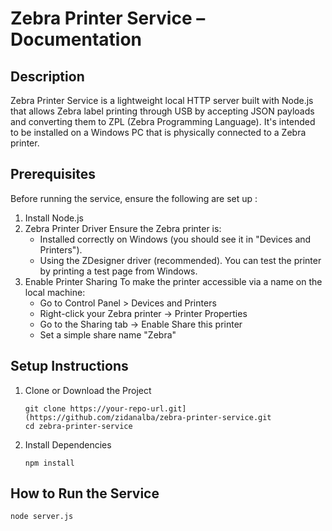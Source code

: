 # Zebra Printer Service – Documentation

## Description
Zebra Printer Service is a lightweight local HTTP server built with Node.js that allows Zebra label printing through USB by accepting JSON payloads and converting them to ZPL (Zebra Programming Language). It's intended to be installed on a Windows PC that is physically connected to a Zebra printer.

## Prerequisites
Before running the service, ensure the following are set up :

1. Install Node.js
2. Zebra Printer Driver
   Ensure the Zebra printer is:
   - Installed correctly on Windows (you should see it in "Devices and Printers").
   - Using the ZDesigner driver (recommended).
   You can test the printer by printing a test page from Windows.
3. Enable Printer Sharing
   To make the printer accessible via a name on the local machine:
   - Go to Control Panel > Devices and Printers
   - Right-click your Zebra printer → Printer Properties
   - Go to the Sharing tab → Enable Share this printer
   - Set a simple share name "Zebra"

## Setup Instructions
1. Clone or Download the Project
   ```
   git clone https://your-repo-url.git](https://github.com/zidanalba/zebra-printer-service.git
   cd zebra-printer-service
   ```
2. Install Dependencies
   ```
   npm install
   ```

## How to Run the Service
```
node server.js
```
   
